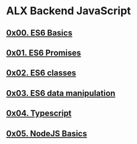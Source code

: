 # ALX Backend JavaScript

## [0x00. ES6 Basics](0x00-ES6_basic)
## [0x01. ES6 Promises](0x01-ES6_promise)
## [0x02. ES6 classes](0x02-ES6_classes)
## [0x03. ES6 data manipulation](0x03-ES6_data_manipulation)
## [0x04. Typescript](0x04-TypeScript)
## [0x05. NodeJS Basics](0x05-Node_JS_basic)
